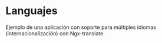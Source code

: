 # Languajes
Ejemplo de una aplicación con soporte para múltiples idiomas (internacionalización) con Ngx-translate.

